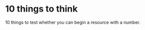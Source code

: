 # 10 things to think  
10 things to test whether you can begin a resource with a number.
<!-- Publish: preview -->
